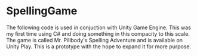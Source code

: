 # SpellingGame
The following code is used in conjuction with Unity Game Engine. 
This was my first time using C# and doing something in this compacity to this scale. 
The game is called Mr. Pillbody's Spelling Adventure and is available on Unity Play. 
This is a prototype with the hope to expand it for more purpose. 
